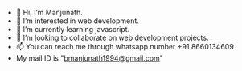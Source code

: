- 👋 Hi, I’m Manjunath.
- 👀 I’m interested in web development.
- 🌱 I’m currently learning javascript.
- 💞️ I’m looking to collaborate on web development projects.
- 📫 You can reach me through whatsapp number +91 8660134609
-    My mail ID is "bmanjunath1994@gmail.com"

<!---
MJBS007/MJBS007 is a ✨ special ✨ repository because its `README.md` (this file) appears on your GitHub profile.
You can click the Preview link to take a look at your changes.
--->
